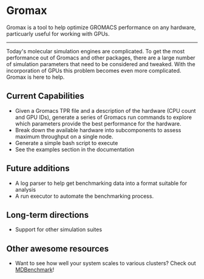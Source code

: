 # Gromax
Gromax is a tool to help optimize GROMACS performance on any hardware, particuarly useful for working with GPUs.


---------------------------

Today's molecular simulation engines are complicated. To get the most performance out of Gromacs and other packages,
there are a large number of simulation parameters that need to be considered and tweaked. With the incorporation of
GPUs this problem becomes even more complicated. Gromax is here to help.



## Current Capabilities
- Given a Gromacs TPR file and a description of the hardware (CPU count and GPU IDs), generate a series of Gromacs run
  commands to explore which parameters provide the best performance for the hardware.
- Break down the available hardware into subcomponents to assess maximum throughput on a single node.
- Generate a simple bash script to execute
- See the examples section in the documentation

## Future additions
- A log parser to help get benchmarking data into a format suitable for analysis
- A run executor to automate the benchmarking process.

## Long-term directions
- Support for other simulation suites

## Other awesome resources
- Want to see how well your system scales to various clusters? Check out
 [MDBenchmark](https://github.com/bio-phys/mdbenchmark)!
 